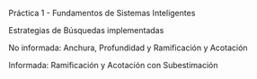 
Práctica 1 - Fundamentos de Sistemas Inteligentes

Estrategias de Búsquedas implementadas

No informada: Anchura, Profundidad y Ramificación y Acotación

Informada: Ramificación y Acotación con Subestimación
